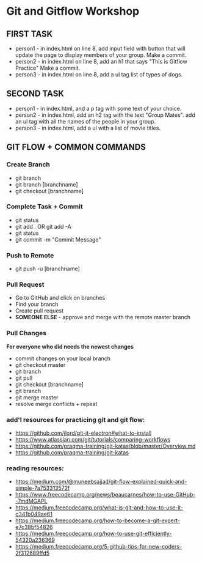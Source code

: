 # Git and Gitflow Workshop
<!-- Created by [Alyssa Graham](https://github.com/agraham0925) and [Marie Trull](https://github.com/marietrull) to help web development students practice the gitflow process in a team setting. -->

## FIRST TASK
* person1 - in index.html on line 8, add input field with button that will update the page to display members of your group. Make a commit.
* person2 - in index.html on line 8, add an h1 that says "This is Gitflow Practice" Make a commit.
* person3 - in index.html on line 8, add a ul tag list of types of dogs.


## SECOND TASK
* person1 - in index.html, and a p tag with some text of your choice.
* person2 - in index.html, add an h2 tag with the text "Group Mates". add an ul tag with all the names of the people in your group.
* person3 - in index.html, add a ul with a list of movie titles.

## GIT FLOW + COMMON COMMANDS
### Create Branch
* git branch
* git branch [branchname]
* git checkout [branchname]

### Complete Task + Commit 
* git status
* git add . OR git add -A
* git status
* git commit -m "Commit Message"

### Push to Remote
* git push -u [branchname]

### Pull Request
* Go to GitHub and click on branches
* Find your branch 
* Create pull request
* **SOMEONE ELSE** - approve and merge with the remote master branch

### Pull Changes
**For everyone who did needs the newest changes** 
* commit changes on your local branch
* git checkout master
* git branch
* git pull
* git checkout [branchname]
* git branch
* git merge master
* resolve merge conflicts + repeat

### add'l resources for practicing git and git flow:
* https://github.com/jlord/git-it-electron#what-to-install
* https://www.atlassian.com/git/tutorials/comparing-workflows
* https://github.com/praqma-training/git-katas/blob/master/Overview.md
* https://github.com/praqma-training/git-katas

### reading resources:
* https://medium.com/@muneebsajjad/git-flow-explained-quick-and-simple-7a753313572f
* https://www.freecodecamp.org/news/beaucarnes/how-to-use-GitHub--7mdMGAPL
* https://medium.freecodecamp.org/what-is-git-and-how-to-use-it-c341b049ae61
* https://medium.freecodecamp.org/how-to-become-a-git-expert-e7c38bf54826
* https://medium.freecodecamp.org/how-to-use-git-efficiently-54320a236369
* https://medium.freecodecamp.org/5-github-tips-for-new-coders-2f312689ffd5 